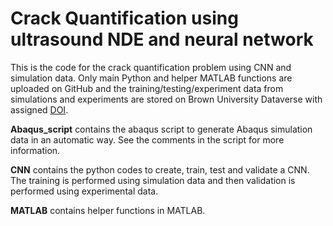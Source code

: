 # Crack Quantification using ultrasound NDE and neural network

This is the code for the crack quantification problem using CNN and simulation data. Only main Python and helper MATLAB functions are uploaded on GitHub and the training/testing/experiment data from simulations and experiments are stored on Brown University Dataverse with assigned [DOI](https://doi.org/10.7910/DVN/MY6IUS).

**Abaqus_script** contains the abaqus script to generate Abaqus simulation data in an automatic way. See the comments in the script for more information.

**CNN** contains the python codes to create, train, test and validate a CNN. The training is performed using simulation data and then validation is performed using experimental data.

**MATLAB** contains helper functions in MATLAB.
